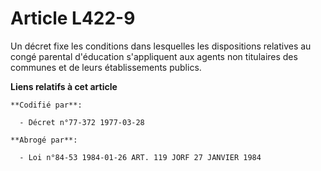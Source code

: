 # Article L422-9

Un décret fixe les conditions dans lesquelles les dispositions relatives au congé parental d'éducation s'appliquent aux
agents non titulaires des communes et de leurs établissements publics.

**Liens relatifs à cet article**

	**Codifié par**:

	  - Décret n°77-372 1977-03-28

	**Abrogé par**:

	  - Loi n°84-53 1984-01-26 ART. 119 JORF 27 JANVIER 1984
